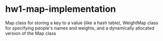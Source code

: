 # hw1-map-implementation
Map class for storing a key to a value (like a hash table), WeightMap class for specifying people's names and weights, and a dynamically allocated version of the Map class
